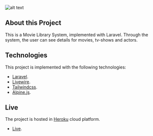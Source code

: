 ![alt text](https://github.com/zisispa/movie-library-laravel/blob/master/movie-library.PNG?raw=true)

## About this Project

This is a Movie Library System, implemented with Laravel. Through the system, the user can see details for movies, tv-shows and actors.

## Technologies

This project is implemented with the following technologies:

-   [Laravel](https://laravel.com/).
-   [Livewire](https://laravel-livewire.com/).
-   [Tailwindcss](https://tailwindcss.com/).
-   [Alpine.js](https://github.com/alpinejs/alpine).

## Live

The project is hosted in [Heroku](https://dashboard.heroku.com/) cloud platform.

-   [Live](https://movie-lab.herokuapp.com/).
